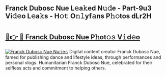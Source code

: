 ## Franck Dubosc Nue L𝚎a𝚔ed N𝚞𝚍e - Part-9u3 Vi𝚍𝚎o L𝚎a𝚔s - H𝚘𝚝 O𝚗𝚕yf𝚊ns P𝚑𝚘tos dLr2H

# <h2><a href="http://kfblu9j.oniu.top/?m=Franck+Dubosc+Nue">🔗👉 🔴 Franck Dubosc Nue P𝚑ot𝚘𝚜 V𝚒d𝚎o</a></h2>

[![Franck Dubosc Nue Nu𝚍e𝚜](https://i.imgur.com/0qMVB7G.gif)](http://kfblu9j.oniu.top/?m=Franck+Dubosc+Nue)
Digital content creator Franck Dubosc Nue, famed for publishing dance and lifestyle ideas, through performances and personal vlogs. Humanitarian Franck Dubosc Nue, celebrated for their selfless acts and commitment to helping others.  
